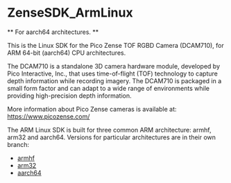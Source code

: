 # ZenseSDK_ArmLinux
** For aarch64 architectures. **

This is the Linux SDK for the Pico Zense TOF RGBD Camera (DCAM710), for ARM 64-bit (aarch64) CPU architectures. 

The DCAM710 is a standalone 3D camera hardware module, developed by Pico Interactive, Inc., that uses time-of-flight (TOF) technology to capture depth information while recording imagery. The DCAM710 is packaged in a small form factor and can adapt to a wide range of environments while providing high-precision depth information.  

More information about Pico Zense cameras is available at: https://www.picozense.com/

The ARM Linux SDK is built for three common ARM architecture: armhf, arm32 and aarch64. Versions for particular architectures are in their own branch:

- [armhf](https://github.com/PicoInteractive/ZenseSDK_ArmLinux/tree/armhf-linux)
- [arm32](https://github.com/PicoInteractive/ZenseSDK_ArmLinux/tree/arm32-linux)
- [aarch64](https://github.com/PicoInteractive/ZenseSDK_ArmLinux/tree/aarch64-linux)
